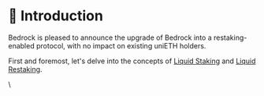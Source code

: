 # 📖 Introduction

Bedrock is pleased to announce the upgrade of Bedrock into a restaking-enabled protocol, with no impact on existing uniETH holders.&#x20;

First and foremost, let's delve into the concepts of [Liquid Staking](intro-to-liquid-staking.md) and [Liquid Restaking](intro-to-liquid-restaking/liquid-restaking-with-eigenlayer.md).

\
